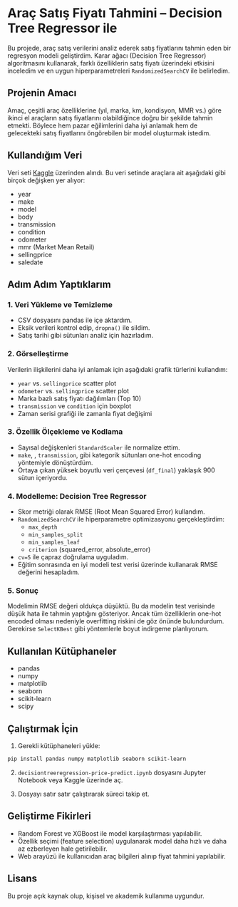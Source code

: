 # Araç Satış Fiyatı Tahmini – Decision Tree Regressor ile

Bu projede, araç satış verilerini analiz ederek satış fiyatlarını tahmin eden bir regresyon modeli geliştirdim. Karar ağacı (Decision Tree Regressor) algoritmasını kullanarak, farklı özelliklerin satış fiyatı üzerindeki etkisini inceledim ve en uygun hiperparametreleri `RandomizedSearchCV` ile belirledim.

## Projenin Amacı

Amaç, çeşitli araç özelliklerine (yıl, marka, km, kondisyon, MMR vs.) göre ikinci el araçların satış fiyatlarını olabildiğince doğru bir şekilde tahmin etmekti. Böylece hem pazar eğilimlerini daha iyi anlamak hem de gelecekteki satış fiyatlarını öngörebilen bir model oluşturmak istedim.

## Kullandığım Veri

Veri seti [Kaggle](https://www.kaggle.com/datasets/syedanwarafridi/vehicle-sales-data) üzerinden alındı. Bu veri setinde araçlara ait aşağıdaki gibi birçok değişken yer alıyor:

- year
- make
- model
- body
- transmission
- condition
- odometer
- mmr (Market Mean Retail)
- sellingprice
- saledate

## Adım Adım Yaptıklarım

### 1. Veri Yükleme ve Temizleme
- CSV dosyasını pandas ile içe aktardım.
- Eksik verileri kontrol edip, `dropna()` ile sildim.
- Satış tarihi gibi sütunları analiz için hazırladım.

### 2. Görselleştirme
Verilerin ilişkilerini daha iyi anlamak için aşağıdaki grafik türlerini kullandım:
- `year` vs. `sellingprice` scatter plot
- `odometer` vs. `sellingprice` scatter plot
- Marka bazlı satış fiyatı dağılımları (Top 10)
- `transmission` ve `condition` için boxplot
- Zaman serisi grafiği ile zamanla fiyat değişimi

### 3. Özellik Ölçekleme ve Kodlama
- Sayısal değişkenleri `StandardScaler` ile normalize ettim.
- `make`, , `transmission`, gibi kategorik sütunları one-hot encoding yöntemiyle dönüştürdüm.
- Ortaya çıkan yüksek boyutlu veri çerçevesi (`df_final`) yaklaşık 900 sütun içeriyordu.

### 4. Modelleme: Decision Tree Regressor
- Skor metriği olarak RMSE (Root Mean Squared Error) kullandım.
- `RandomizedSearchCV` ile hiperparametre optimizasyonu gerçekleştirdim:
  - `max_depth`
  - `min_samples_split`
  - `min_samples_leaf`
  - `criterion` (squared_error, absolute_error)
- `cv=5` ile çapraz doğrulama uyguladım.
- Eğitim sonrasında en iyi modeli test verisi üzerinde kullanarak RMSE değerini hesapladım.

### 5. Sonuç
Modelimin RMSE değeri oldukça düşüktü. Bu da modelin test verisinde düşük hata ile tahmin yaptığını gösteriyor. Ancak tüm özelliklerin one-hot encoded olması nedeniyle overfitting riskini de göz önünde bulundurdum. Gerekirse `SelectKBest` gibi yöntemlerle boyut indirgeme planlıyorum.

## Kullanılan Kütüphaneler

- pandas
- numpy
- matplotlib
- seaborn
- scikit-learn
- scipy

## Çalıştırmak İçin

1. Gerekli kütüphaneleri yükle:

```bash
pip install pandas numpy matplotlib seaborn scikit-learn
```

2. `decisiontreeregression-price-predict.ipynb` dosyasını Jupyter Notebook veya Kaggle üzerinde aç.

3. Dosyayı satır satır çalıştırarak süreci takip et.

## Geliştirme Fikirleri

- Random Forest ve XGBoost ile model karşılaştırması yapılabilir.
- Özellik seçimi (feature selection) uygulanarak model daha hızlı ve daha az ezberleyen hale getirilebilir.
- Web arayüzü ile kullanıcıdan araç bilgileri alınıp fiyat tahmini yapılabilir.

## Lisans

Bu proje açık kaynak olup, kişisel ve akademik kullanıma uygundur.
